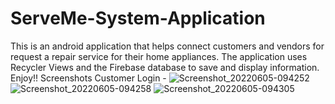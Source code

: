 # ServeMe-System-Application
This is an android application that helps connect customers and vendors for request a repair service for their home appliances. The application uses Recycler Views and the Firebase database to save and display information.
Enjoy!!
Screenshots
Customer Login - 
![Screenshot_20220605-094252](https://user-images.githubusercontent.com/83175234/172034989-56608114-70be-489e-b68c-d390f98c451c.jpg) ![Screenshot_20220605-094258](https://user-images.githubusercontent.com/83175234/172034999-eca5749c-1816-47c0-ac3a-c928855fa163.jpg)
![Screenshot_20220605-094305](https://user-images.githubusercontent.com/83175234/172035158-e5290cc7-ed3a-4973-999d-196fbb710cf2.jpg)

